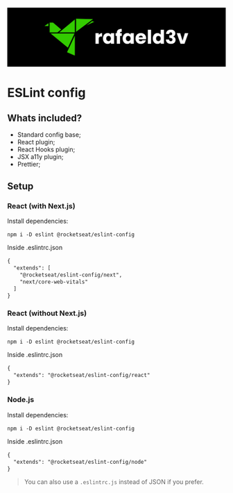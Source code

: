 ![rafaeld3v](./logo.svg)

# ESLint config

## Whats included?

- Standard config base;
- React plugin;
- React Hooks plugin;
- JSX a11y plugin;
- Prettier;

## Setup

### React (with Next.js)
Install dependencies:
```
npm i -D eslint @rocketseat/eslint-config
```

Inside .eslintrc.json
```
{
  "extends": [
    "@rocketseat/eslint-config/next", 
    "next/core-web-vitals"
  ]
}
```

### React (without Next.js)
Install dependencies:
```
npm i -D eslint @rocketseat/eslint-config
```

Inside .eslintrc.json
```
{
  "extends": "@rocketseat/eslint-config/react"
}
```

### Node.js
Install dependencies:
```
npm i -D eslint @rocketseat/eslint-config
```

Inside .eslintrc.json
```
{
  "extends": "@rocketseat/eslint-config/node"
}
```

> You can also use a `.eslintrc.js` instead of JSON if you prefer.
